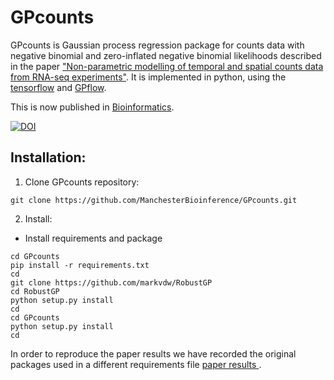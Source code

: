 # GPcounts
GPcounts is Gaussian process regression package for counts data with negative binomial 
and zero-inflated negative binomial likelihoods described in the paper ["Non-parametric 
modelling of temporal and spatial counts data from RNA-seq experiments"](https://www.biorxiv.org/content/10.1101/2020.07.29.227207v2). It is implemented in python, using the [tensorflow](https://www.tensorflow.org/) and [GPflow](https://github.com/GPflow/GPflow/). 

This is now published in [Bioinformatics](https://academic.oup.com/bioinformatics/article/37/21/3788/6313161).


[![DOI](https://zenodo.org/badge/DOI/10.5281/zenodo.5027066.svg)](https://doi.org/10.5281/zenodo.5027066)

## Installation:

1. Clone GPcounts repository:
```
git clone https://github.com/ManchesterBioinference/GPcounts.git
```

2. Install:
  * Install requirements and package
```
cd GPcounts
pip install -r requirements.txt
cd 
git clone https://github.com/markvdw/RobustGP
cd RobustGP
python setup.py install
cd 
cd GPcounts
python setup.py install
cd 
```
In order to reproduce the paper results we have recorded the original packages used in a different requirements file [paper results ](https://github.com/ManchesterBioinference/GPcounts/tree/V1.0.0).
```
